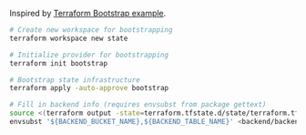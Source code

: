 Inspired by [Terraform Bootstrap example](https://github.com/monterail/terraform-bootstrap-example).

```bash
# Create new workspace for bootstrapping
terraform workspace new state

# Initialize provider for bootstrapping
terraform init bootstrap

# Bootstrap state infrastructure
terraform apply -auto-approve bootstrap

# Fill in backend info (requires envsubst from package gettext)
source <(terraform output -state=terraform.tfstate.d/state/terraform.tfstate | tr -d " " | sed -e 's/^/export /')
envsubst '${BACKEND_BUCKET_NAME},${BACKEND_TABLE_NAME}' <backend/backend.tf.tmpl >backend/backend.tf
```